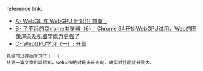 reference link:<br/>
- [A- WebGL 与 WebGPU 比对[1] 前奏 _](https://www.cnblogs.com/onsummer/p/webgl-vs-webgpu-history.html)<br/>
- [B- 了不起的Chrome浏览器（6）：Chrome 94开始WebGPU试用，Web的图像渲染及机器学能力更强了](https://blog.fundebug.com/2021/09/26/chrome-94-introduction/)<br/>
- [C- WebGPU学习（一）: 开篇](https://zhuanlan.zhihu.com/p/95461662)<br/>

```
已经可以开始学习了！！！！
从第一篇文章可以得知，webGPU绝对是未来方向，确实对性能提升很大。
```